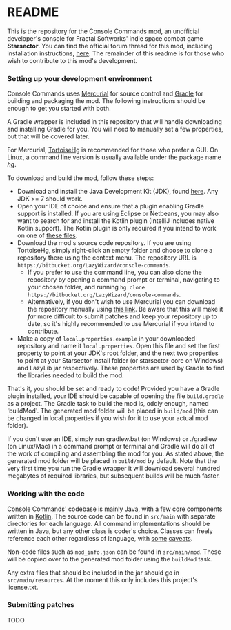 # README #

This is the repository for the Console Commands mod, an unofficial developer's console for Fractal Softworks' indie space combat game **Starsector**. You can find the official forum thread for this mod, including installation instructions, [here](http://fractalsoftworks.com/forum/index.php?topic=4106.0). The remainder of this readme is for those who wish to contribute to this mod's development.


### Setting up your development environment ###

Console Commands uses [Mercurial](https://www.mercurial-scm.org/) for source control and [Gradle](https://gradle.org/) for building and packaging the mod. The following instructions should be enough to get you started with both.

A Gradle wrapper is included in this repository that will handle downloading and installing Gradle for you. You will need to manually set a few properties, but that will be covered later.

For Mercurial, [TortoiseHg](https://tortoisehg.bitbucket.io/) is recommended for those who prefer a GUI. On Linux, a command line version is usually available under the package name _hg_.

To download and build the mod, follow these steps:

* Download and install the Java Development Kit (JDK), found [here](http://www.oracle.com/technetwork/java/javase/downloads/index.html). Any JDK >= 7 should work.
* Open your IDE of choice and ensure that a plugin enabling Gradle support is installed. If you are using Eclipse or Netbeans, you may also want to search for and install the Kotlin plugin (IntelliJ includes native Kotlin support). The Kotlin plugin is only required if you intend to work on one of [these files](https://bitbucket.org/LazyWizard/console-commands/src/tip/src/main/kotlin/org/lazywizard/console/?at=default).
* Download the mod's source code repository. If you are using TortoiseHg, simply right-click an empty folder and choose to clone a repository there using the context menu. The repository URL is `https://bitbucket.org/LazyWizard/console-commands`.
    * If you prefer to use the command line, you can also clone the repository by opening a command prompt or terminal, navigating to your chosen folder, and running `hg clone https://bitbucket.org/LazyWizard/console-commands`.
    * Alternatively, if you don't wish to use Mercurial you can download the repository manually using [this link](https://bitbucket.org/LazyWizard/console-commands/get/tip.zip). Be aware that this will make it _far_ more difficult to submit patches and keep your repository up to date, so it's highly recommended to use Mercurial if you intend to contribute.
* Make a copy of `local.properties.example` in your downloaded repository and name it `local.properties`. Open this file and set the first property to point at your JDK's root folder, and the next two properties to point at your Starsector install folder (or starsector-core on Windows) and LazyLib jar respectively. These properties are used by Gradle to find the libraries needed to build the mod.

That's it, you should be set and ready to code! Provided you have a Gradle plugin installed, your IDE should be capable of opening the file `build.gradle` as a project. The Gradle task to build the mod is, oddly enough, named 'buildMod'. The generated mod folder will be placed in `build/mod` (this can be changed in local.properties if you wish for it to use your actual mod folder).

If you don't use an IDE, simply run gradlew.bat (on Windows) or ./gradlew (on Linux/Mac) in a command prompt or terminal and Gradle will do all of the work of compiling and assembling the mod for you. As stated above, the generated mod folder will be placed in `build/mod` by default. Note that the very first time you run the Gradle wrapper it will download several hundred megabytes of required libraries, but subsequent builds will be much faster.


### Working with the code ###

Console Commands' codebase is mainly Java, with a few core components written in [Kotlin](https://kotlinlang.org/). The source code can be found in `src/main` with separate directories for each language. All command implementations should be written in Java, but any other class is coder's choice. Classes can freely reference each other regardless of language, with [some](https://kotlinlang.org/docs/reference/java-interop.html) [caveats](https://kotlinlang.org/docs/reference/java-to-kotlin-interop.html).

Non-code files such as `mod_info.json` can be found in `src/main/mod`. These will be copied over to the generated mod folder using the `buildMod` task.

Any extra files that should be included in the jar should go in `src/main/resources`. At the moment this only includes this project's license.txt.


### Submitting patches ###

TODO

